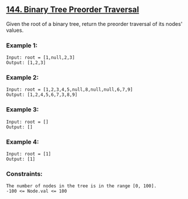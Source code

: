 ## [144. Binary Tree Preorder Traversal](https://leetcode.com/problems/binary-tree-preorder-traversal/description/)

Given the root of a binary tree, return the preorder traversal of its nodes' values.

 
### Example 1:
```
Input: root = [1,null,2,3]
Output: [1,2,3]
```

### Example 2:
```
Input: root = [1,2,3,4,5,null,8,null,null,6,7,9]
Output: [1,2,4,5,6,7,3,8,9]
```
### Example 3:
```
Input: root = []
Output: []
```
### Example 4:
```
Input: root = [1]
Output: [1]
```
 

### Constraints:
```
The number of nodes in the tree is in the range [0, 100].
-100 <= Node.val <= 100
```
